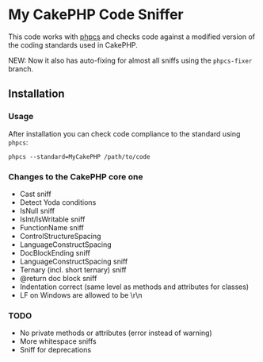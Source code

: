 # My CakePHP Code Sniffer

This code works with [phpcs](http://pear.php.net/manual/en/package.php.php-codesniffer.php)
and checks code against a modified version of the coding standards used in CakePHP.

NEW: Now it also has auto-fixing for almost all sniffs using the `phpcs-fixer` branch.

## Installation

### Usage

After installation you can check code compliance to the standard using
`phpcs`:

	phpcs --standard=MyCakePHP /path/to/code

### Changes to the CakePHP core one

* Cast sniff
* Detect Yoda conditions
* IsNull sniff
* IsInt/IsWritable sniff
* FunctionName sniff
* ControlStructureSpacing
* LanguageConstructSpacing
* DocBlockEnding sniff
* LanguageConstructSpacing sniff
* Ternary (incl. short ternary) sniff
* @return doc block sniff
* Indentation correct (same level as methods and attributes for classes)
* LF on Windows are allowed to be \r\n

### TODO

* No private methods or attributes (error instead of warning)
* More whitespace sniffs
* Sniff for deprecations
